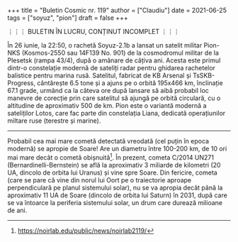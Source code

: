+++
title = "Buletin Cosmic nr. 119"
author = ["Claudiu"]
date = 2021-06-25
tags = ["soyuz", "pion"]
draft = false
+++

⋮⋮⋮ BULETIN ÎN LUCRU, CONȚINUT INCOMPLET ⋮⋮⋮

În 26 iunie, la 22:50, o rachetă Soyuz-2.1b a lansat un satelit militar Pion-NKS (Kosmos-2550 sau 14F139 No. 901) de la cosmodromul militar de la Plesetsk (rampa 43/4), după o amânare de câțiva ani. Acesta este primul dintr-o constelație modernă de sateliți radar pentru ghidarea rachetelor balistice pentru marina rusă. Satelitul, fabricat de KB Arsenal și TsSKB-Progress, cântărește 6.5 tone și a ajuns pe o orbită 195x466 km, înclinație 67.1 grade, urmând ca la câteva ore după lansare să aibă probabil loc manevre de corecție prin care satelitul să ajungă pe orbită circulară, cu o altitudine de aproximativ 500 de km. Pion este o variantă modernă a sateliților Lotos, care fac parte din constelația Liana, dedicată operațiunilor miltare ruse (terestre și marine).

---

Probabil cea mai mare cometă detectată vreodată (cel puțin în epoca modernă) se apropie de Soare! Are un diametru între 100-200 km, de 10 ori mai mare decât o cometă obișnuită[^fn:1]. În prezent, cometa C/2014 UN271 (Bernardinelli-Bernstein) se află la aproximativ 3 miliarde de kilometri (20 UA, dincolo de orbita lui Uranus) și vine spre Soare. Din fericire, cometa (care se pare că vine din norul lui Oort pe o traiectorie aproape perpendiculară pe planul sistemului solar), nu se va apropia decât până la aproximativ 11 UA de Soare (dincolo de orbita lui Saturn) în 2031, după care se va întoarce la periferia sistemului solar, un drum care durează milioane de ani.

[^fn:1]: <https://noirlab.edu/public/news/noirlab2119/>